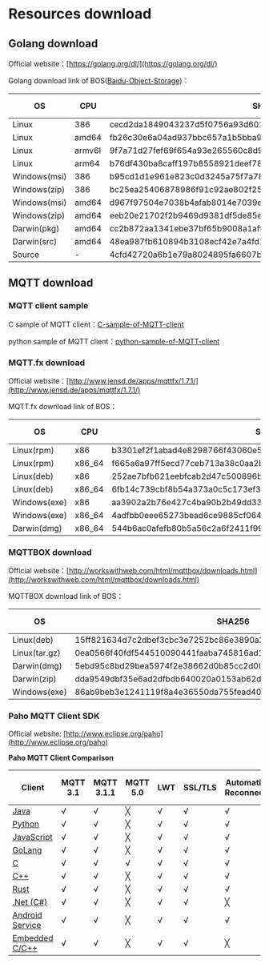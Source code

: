 # Resources download

## Golang download

Official website：[https://golang.org/dl/](https://golang.org/dl/)

Golang download link of BOS([Baidu-Object-Storage](https://cloud.baidu.com/product/bos.html))：

| OS           | CPU    | SHA256                                                           | Download link                                                                  |
| ------------ | ------ | ---------------------------------------------------------------- | ------------------------------------------------------------------------------ |
| Linux        | 386    | cecd2da1849043237d5f0756a93d601db6798fa3bb27a14563d201088aa415f3 | [Download](https://openedge.bj.bcebos.com/Golang/go1.11.4.linux-386.tar.gz)    |
| Linux        | amd64  | fb26c30e6a04ad937bbc657a1b5bba92f80096af1e8ee6da6430c045a8db3a5b | [Download](https://openedge.bj.bcebos.com/Golang/go1.11.4.linux-amd64.tar.gz)  |
| Linux        | armv6l | 9f7a71d27fef69f654a93e265560c8d9db1a2ca3f1dcdbe5288c46facfde5821 | [Download](https://openedge.bj.bcebos.com/Golang/go1.11.4.linux-armv6l.tar.gz) |
| Linux        | arm64  | b76df430ba8caff197b8558921deef782cdb20b62fa36fa93f81a8c08ab7c8e7 | [Download](https://openedge.bj.bcebos.com/Golang/go1.11.4.linux-arm64.tar.gz)  |
| Windows(msi) | 386    | b95cd1d1e961e823c0d3245a75f7a78180fb720c3618aff2c3f7c7364867d4fa | [Download](https://openedge.bj.bcebos.com/Golang/go1.11.4.windows-386.msi)     |
| Windows(zip) | 386    | bc25ea25406878986f91c92ae802f25f033cb0163b4aeac7e7185f71d0ede788 | [Download](https://openedge.bj.bcebos.com/Golang/go1.11.4.windows-386.zip)     |
| Windows(msi) | amd64  | d967f97504e7038b4afab8014e7039e69c58ab2e7805e35889ec39ded6b70892 | [Download](https://openedge.bj.bcebos.com/Golang/go1.11.4.windows-amd64.msi)   |
| Windows(zip) | amd64  | eeb20e21702f2b9469d9381df5de85e2f731b64a1f54effe196d0f7d0227fe14 | [Download](https://openedge.bj.bcebos.com/Golang/go1.11.4.windows-amd64.zip)   |
| Darwin(pkg)  | amd64  | cc2b872aa1341ebe37bf65b9008a1aff7715ff9bde8b6503fb12c94dfe31b145 | [Download](https://openedge.bj.bcebos.com/Golang/go1.11.4.darwin-amd64.pkg)    |
| Darwin(src)  | amd64  | 48ea987fb610894b3108ecf42e7a4fd1c1e3eabcaeb570e388c75af1f1375f80 | [Download](https://openedge.bj.bcebos.com/Golang/go1.11.4.darwin-amd64.tar.gz) |
| Source       | -      | 4cfd42720a6b1e79a8024895fa6607b69972e8e32446df76d6ce79801bbadb15 | [Download](https://openedge.bj.bcebos.com/Golang/go1.11.4.src.tar.gz)          |

## MQTT download

### MQTT client sample

C sample of MQTT client：[C-sample-of-MQTT-client](https://openedge.bj.bcebos.com/MQTT-client-example/MQTT-c.tar.gz)

python sample of MQTT client：[python-sample-of-MQTT-client](https://openedge.bj.bcebos.com/MQTT-client-example/MQTT-python.tar.gz)

### MQTT.fx download

Official website：[http://www.jensd.de/apps/mqttfx/1.7.1/](http://www.jensd.de/apps/mqttfx/1.7.1/)

MQTT.fx download link of BOS：

| OS           | CPU     | SHA256                                                           | Download link                                                                   |
| ------------ | ------- | ---------------------------------------------------------------- | ------------------------------------------------------------------------------- |
| Linux(rpm)   | x86     | b3301ef2f1abad4e8298766f43060e5ce9906099da096c4e0b601485dcca849d | [Download](https://openedge.bj.bcebos.com/MQTT.fx/mqttfx-1.7.1-1.i386.rpm)      |
| Linux(rpm)   | x86\_64 | f665a6a97ff5ecd77ceb713a38c0aa2bb1af281a3ebe647d06579d1489845d6a | [Download](https://openedge.bj.bcebos.com/MQTT.fx/mqttfx-1.7.1-1.x86_64.rpm)    |
| Linux(deb)   | x86     | 252ae7bfb621eebfcab2d47c500896b44d6f23ce82c33e0217ac43a4c735acfa | [Download](https://openedge.bj.bcebos.com/MQTT.fx/mqttfx-1.7.1-32bit.deb)       |
| Linux(deb)   | x86\_64 | 6fb14c739cbf8b54a373a0c5c173ef3657c01c675374ded8f0a292c610e549c2 | [Download](https://openedge.bj.bcebos.com/MQTT.fx/mqttfx-1.7.1-64bit.deb)       |
| Windows(exe) | x86     | aa3902a2b76e427c4ba90b2b49dd337e95e614ba59f8cd64b5a95b5080766965 | [Download](https://openedge.bj.bcebos.com/MQTT.fx/mqttfx-1.7.1-windows.exe)     |
| Windows(exe) | x86\_64 | 4adfbb0eee65273bead6ce9885cf064de72d00d437bbaf3b9ff5236634fb6057 | [Download](https://openedge.bj.bcebos.com/MQTT.fx/mqttfx-1.7.1-windows-x64.exe) |
| Darwin(dmg)  | x86\_64 | 544b6ac0afefb80b5a56c2a6f2411f999862fb8f0f20502c912f28a9d1aa3b4a | [Download](https://openedge.bj.bcebos.com/MQTT.fx/mqttfx-1.7.1-macos.dmg)       |

### MQTTBOX download
 
Official website：[http://workswithweb.com/html/mqttbox/downloads.html](http://workswithweb.com/html/mqttbox/downloads.html)

MQTTBOX download link of BOS：

| OS            | SHA256                                                           | Download link                                                      |
| ------------- | ---------------------------------------------------------------- | ------------------------------------------------------------------ |
| Linux(deb)    | 15ff821634d7c2dbef3cbc3e7252bc86e3890a2c3c094842405cb442902d467d | [Download](https://openedge.bj.bcebos.com/MQTTBOX/MQTTBox.deb)     |
| Linux(tar.gz) | 0ea0566f40fdf544510090441faaba745816ad1d438f3efe72197eb630f0e1f7 | [Download](https://openedge.bj.bcebos.com/MQTTBOX/MQTTBox.tar.gz)  |
| Darwin(dmg)   | 5ebd95c8bd29bea5974f2e38662d0b85cc2d0015fd4bbcdc777ffa3fe09d1c94 | [Download](https://openedge.bj.bcebos.com/MQTTBOX/MQTTBox.dmg)     |
| Darwin(zip)   | dda9549dbf35e6ad2dfbdb640020a0153ab62d6b27fbbe86da9ef0a8b997b4b9 | [Download](https://openedge.bj.bcebos.com/MQTTBOX/MQTTBox-mac.zip) |
| Windows(exe)  | 86ab9beb3e1241119f8a4e36550da755fead40be84a91eff3c0eb96ce4e4621e | [Download](https://openedge.bj.bcebos.com/MQTTBOX/MQTTBox-win.exe) |

### Paho MQTT Client SDK

Official website: [http://www.eclipse.org/paho](http://www.eclipse.org/paho)

**Paho MQTT Client Comparison**

| Client                                                            | MQTT 3.1 | MQTT 3.1.1 | MQTT 5.0 | LWT | SSL/TLS | Automatic Reconnect | Offline Buffering | Message Persistence | WebSocket Support | Standard MQTT Support | Blocking API | Non-Blocking API | High Availability |
| ----------------------------------------------------------------- | -------- | ---------- | -------- | --- | ------- | ------------------- | ----------------- | ------------------- | ----------------- | --------------------- | ------------ | ---------------- | ----------------- |
| [Java](https://github.com/eclipse/paho.mqtt.java)                 | √        | √          | ╳        | √   | √       | √                   | √                 | √                   | √                 | √                     | √            | √                | √                 |
| [Python](https://github.com/eclipse/paho.mqtt.python)             | √        | √          | ╳        | √   | √       | √                   | √                 | ╳                   | √                 | √                     | √            | √                | ╳                 |
| [JavaScript](https://github.com/eclipse/paho.mqtt.javascript)     | √        | √          | ╳        | √   | √       | √                   | √                 | √                   | √                 | ╳                     | ╳            | √                | √                 |
| [GoLang](https://github.com/eclipse/paho.mqtt.golang)             | √        | √          | ╳        | √   | √       | √                   | √                 | √                   | √                 | √                     | ╳            | √                | √                 |
| [C](https://github.com/eclipse/paho.mqtt.c)                       | √        | √          | √        | √   | √       | √                   | √                 | √                   | √                 | √                     | √            | √                | √                 |
| [C++](https://github.com/eclipse/paho.mqtt.c)                     | √        | √          | ╳        | √   | √       | √                   | √                 | √                   | ╳                 | √                     | √            | √                | √                 |
| [Rust](https://github.com/eclipse/paho.mqtt.c)                    | √        | √          | ╳        | √   | √       | √                   | √                 | √                   | ╳                 | √                     | √            | √                | √                 |
| [.Net (C#)](http://www.eclipse.org/paho/clients/dotnet/)          | √        | √          | ╳        | √   | √       | ╳                   | ╳                 | ╳                   | ╳                 | √                     | ╳            | √                | ╳                 |
| [Android Service](https://github.com/eclipse/paho.mqtt.android)   | √        | √          | ╳        | √   | √       | √                   | √                 | √                   | √                 | √                     | ╳            | √                | √                 |
| [Embedded C/C++](https://github.com/eclipse/paho.mqtt.embedded-c) | √        | √          | ╳        | √   | √       | ╳                   | ╳                 | ╳                   | ╳                 | √                     | √            | √                | ╳                 |

